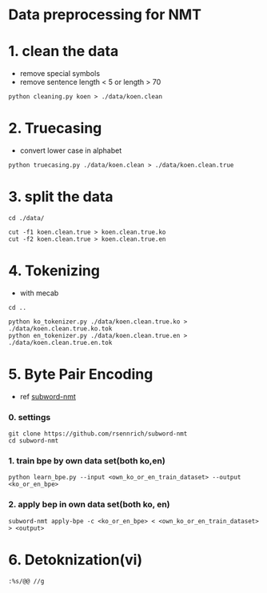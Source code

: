 # Data preprocessing for NMT

# 1. clean the data
- remove special symbols
- remove sentence length < 5 or length > 70
```
python cleaning.py koen > ./data/koen.clean
```

# 2. Truecasing
- convert lower case in alphabet
```
python truecasing.py ./data/koen.clean > ./data/koen.clean.true
```

# 3. split the data
```
cd ./data/
```
```
cut -f1 koen.clean.true > koen.clean.true.ko
cut -f2 koen.clean.true > koen.clean.true.en

```

# 4. Tokenizing
- with mecab
```
cd ..
```
```
python ko_tokenizer.py ./data/koen.clean.true.ko > ./data/koen.clean.true.ko.tok
python en_tokenizer.py ./data/koen.clean.true.en > ./data/koen.clean.true.en.tok
```

# 5. Byte Pair Encoding
- ref [subword-nmt](https://github.com/rsennrich/subword-nmt)
### 0. settings
```
git clone https://github.com/rsennrich/subword-nmt
cd subword-nmt
```
### 1. train bpe by own data set(both ko,en)
```
python learn_bpe.py --input <own_ko_or_en_train_dataset> --output <ko_or_en_bpe>
```
### 2. apply bep in own data set(both ko, en)
```
subword-nmt apply-bpe -c <ko_or_en_bpe> < <own_ko_or_en_train_dataset> > <output>
```


# 6. Detoknization(vi)
```
:%s/@@ //g
```
